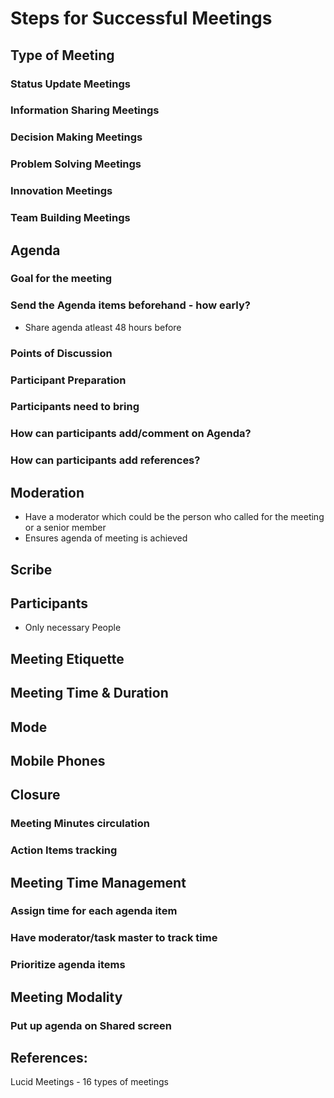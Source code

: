 # Steps for Successful Meetings

## Type of Meeting
### Status Update Meetings
### Information Sharing Meetings
### Decision Making Meetings
### Problem Solving Meetings
### Innovation Meetings
### Team Building Meetings

## Agenda
### Goal for the meeting
### Send the Agenda items beforehand - how early?
* Share agenda atleast 48 hours before

### Points of Discussion
### Participant Preparation
### Participants need to bring 
### How can participants add/comment on Agenda?
### How can participants add references?

## Moderation
* Have a moderator which could be the person who called for the meeting or a senior member
* Ensures agenda of meeting is achieved
## Scribe

## Participants
* Only necessary People


## Meeting Etiquette
## Meeting Time & Duration
## Mode
## Mobile Phones
## Closure
### Meeting Minutes circulation
### Action Items tracking



## Meeting Time Management
### Assign time for each agenda item
### Have moderator/task master to track time
### Prioritize agenda items

## Meeting Modality
### Put up agenda on Shared screen

## References:
Lucid Meetings - 16 types of meetings
